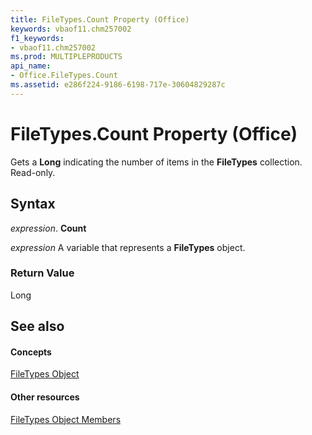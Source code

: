 ```yaml
---
title: FileTypes.Count Property (Office)
keywords: vbaof11.chm257002
f1_keywords:
- vbaof11.chm257002
ms.prod: MULTIPLEPRODUCTS
api_name:
- Office.FileTypes.Count
ms.assetid: e286f224-9186-6198-717e-30604829287c
---
```



# FileTypes.Count Property (Office)

Gets a  **Long** indicating the number of items in the **FileTypes** collection. Read-only.


## Syntax

 _expression_. **Count**

 _expression_ A variable that represents a **FileTypes** object.


### Return Value

Long


## See also


#### Concepts


[FileTypes Object](filetypes-object-office.md)
#### Other resources


[FileTypes Object Members](filetypes-members-office.md)

